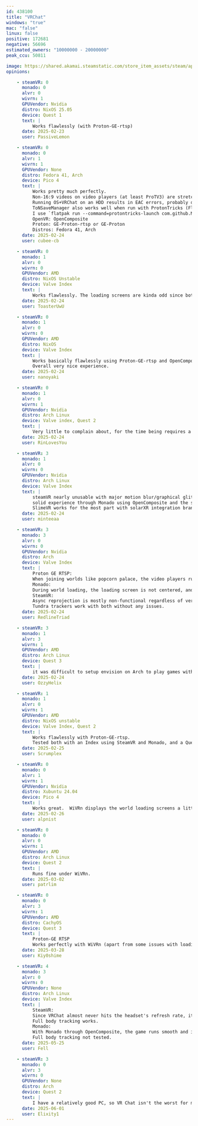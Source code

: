 ```yaml
---
id: 438100
title: "VRChat"
windows: "true"
mac: "false"
linux: false
positive: 172681
negative: 56696
estimated_owners: "10000000 - 20000000"
peak_ccu: 50811

image: https://shared.akamai.steamstatic.com/store_item_assets/steam/apps/438100/header.jpg?t=1729272027
opinions:

    - steamVR: 0
      monado: 0
      alvr: 0
      wivrn: 1
      GPUVendor: Nvidia
      distro: NixOS 25.05
      device: Quest 1
      text: |
          Works flawlessly (with Proton-GE-rtsp)
      date: 2025-02-23
      user: PassiveLemon

    - steamVR: 0
      monado: 0
      alvr: 1
      wivrn: 1
      GPUVendor: None
      distro: Fedora 41, Arch
      device: Pico 4
      text: |
          Works pretty much perfectly.
          Non-16:9 videos on video players (at least ProTV3) are stretched, while on Windows they are letterboxed. Not sure if this is a Unity issue.
          Running OS+VRChat on an HDD results in EAC errors, probably due to a speed bottleneck. Moving to an SSD resolved it for me.
          ToNSaveManager also works well when run with ProtonTricks (FlatPak `com.github.Matoking.protontricks`) in the VRChat prefix. (May need to set flatpak permissions to allow it access to the `ToNSaveManager.exe`)
          I use `flatpak run --command=protontricks-launch com.github.Matoking.protontricks --appid 438100 ./ToNSaveManager.exe` to run it, plus `notify-send` to tell me when my launch script runs (since it takes a while to launch) and if it stops.
          OpenVR: OpenComposite
          Proton: GE-Proton-rtsp or GE-Proton
          Distros: Fedora 41, Arch
      date: 2025-02-24
      user: cubee-cb

    - steamVR: 0
      monado: 1
      alvr: 0
      wivrn: 0
      GPUVendor: AMD
      distro: NixOS Unstable
      device: Valve Index
      text: |
          Works flawlessly. The loading screens are kinda odd since both the "Loading" text and preview image are just of to the side stacked on top of each other and not angled right, but it doesnt affect anything at all, you can still read if its loading or connecting, you can still play the Game just fine. It just looks kinda odd.
      date: 2025-02-24
      user: ToasterUwU

    - steamVR: 0
      monado: 1
      alvr: 0
      wivrn: 0
      GPUVendor: AMD
      distro: NixOS
      device: Valve Index
      text: |
          Works basically flawlessly using Proton-GE-rtsp and OpenComposite. Haven't tried XRizer much, but from my usage it's seemed flawless for me. Documentation for setup on NixOS is pretty good, too. Nixpkgs overlays such as nixpkgs-xr for nightly builds of XR packages like Monado, Wlx-Overlay-s, Wayvr-Dashboard and others exist and makes it feel truly cutting edge. Performance is excellent with AMD only hardware 7900XTX and 5800x3D. Video players cause performance dips, but that's to be expected. Assuming 60fps, it will probably dip by about 10fps when looking at it or when it's active. FBT works flawlessly as long as STEAMVR_LH_ENABLE is set in the Monado environment.
          Overall very nice experience.
      date: 2025-02-24
      user: nanoyaki

    - steamVR: 0
      monado: 1
      alvr: 0
      wivrn: 1
      GPUVendor: Nvidia
      distro: Arch Linux
      device: Valve index, Quest 2
      text: |
          Very little to complain about, for the time being requires a [Custom Proton Version](https://github.com/SpookySkeletons/proton-ge-rtsp) for proper video player and live stream support 
      date: 2025-02-24
      user: RinLovesYou

    - steamVR: 3
      monado: 1
      alvr: 0
      wivrn: 0
      GPUVendor: Nvidia
      distro: Arch Linux
      device: Valve Index
      text: |
          steamVR nearly unusable with major motion blur/graphical glitches at higher refresh rates, playable if there's really no other option
          solid experience through Monado using OpenComposite and the steamVR Lighthouse driver and wlx-overlay-s, comparable to and in some situations outperforms windows - use GE-Proton-RTSP for proper fixes relating to video players
          SlimeVR works for the most part with solarXR integration branch built using Envision, and alternatively works well using OSC
      date: 2025-02-24
      user: minteeaa

    - steamVR: 3
      monado: 3
      alvr: 0
      wivrn: 0
      GPUVendor: Nvidia
      distro: Arch
      device: Valve Index
      text: |
          Proton GE RTSP:
          When joining worlds like popcorn palace, the video players run at fast-forward speed until they catch up, however the audio and video is never correctly synced even after it catches up.
          Monado:
          During world loading, the loading screen is not centered, and has a strange white border, and you can sometimes also see some hints of the loading world.
          SteamVR:
          Async reprojection is mostly non-functional regardless of version which makes sustaining high FPS incredibly important, and you also have constant double images while moving head.
          Tundra trackers work with both without any issues.
      date: 2025-02-24
      user: RedlineTriad

    - steamVR: 3
      monado: 1
      alvr: 3
      wivrn: 1
      GPUVendor: AMD
      distro: Arch Linux
      device: Quest 3
      text: |
          it was difficult to setup envision on Arch to play games with WiVRn but after discovering that I had a 4 year old pipewire config and removed it. things ran more smoothly. VRChat when a video player in the world will micro stutter terribly with SteamVR/ALVR and under envison/WiVRn it works perfectly fine
      date: 2025-02-24
      user: OzzyHelix

    - steamVR: 1
      monado: 1
      alvr: 0
      wivrn: 1
      GPUVendor: AMD
      distro: NixOS unstable
      device: Valve Index, Quest 2
      text: |
          Works flawlessly with Proton-GE-rtsp.
          Tested both with an Index using SteamVR and Monado, and a Quest 2 with WiVRn.
      date: 2025-02-25
      user: Scrumplex

    - steamVR: 0
      monado: 0
      alvr: 1
      wivrn: 1
      GPUVendor: Nvidia
      distro: Xubuntu 24.04
      device: Pico 4
      text: |
          Works great.  WiVRn displays the world loading screens a little weird but everything works as it is supposed to. 
      date: 2025-02-26
      user: alpnist

    - steamVR: 0
      monado: 0
      alvr: 0
      wivrn: 1
      GPUVendor: AMD
      distro: Arch Linux
      device: Quest 2
      text: |
          Runs fine under WiVRn.
      date: 2025-03-02
      user: patrlim

    - steamVR: 0
      monado: 0
      alvr: 3
      wivrn: 1
      GPUVendor: AMD
      distro: CachyOS
      device: Quest 3
      text: |
          Proton-GE RTSP
          Works perfectly with WiVRn (apart from some issues with loading screens, which can be fixed by using the experimental xrizer branch) - ALVR has some frame issues for me due to the lack of fully functional reprojection, and has major stutters during video playback
      date: 2025-03-28
      user: Kiy0shime

    - steamVR: 4
      monado: 3
      alvr: 0
      wivrn: 0
      GPUVendor: None
      distro: Arch Linux
      device: Valve Index
      text: |
          SteamVR:
          Since VRChat almost never hits the headset's refresh rate, it relies on asynchronous reprojection to create a pleasant experience. Exactly this feature has been broken in SteamVR on Linux for years, resulting in nauseating frame flickering. It's only playable when FPS are really high.
          Full body tracking works.
          Monado:
          With Monado through OpenComposite, the game runs smooth and is generally playable, but the position of the hands is offset by about 5-10 cm, hurting immersion.
          Full body tracking not tested.
      date: 2025-05-25
      user: Fell

    - steamVR: 3
      monado: 0
      alvr: 3
      wivrn: 0
      GPUVendor: None
      distro: Arch
      device: Quest 2
      text: |
          I have a relatively good PC, so VR Chat isn't the worst for me, but when I play and frames drop, reprojection does its thing and it sucks. I was able to make it better by turning on legacy reprojection (which everybody should be doing for all games because it is that much better for every game), but it still sucked because VR on linux is janky. I couldn't test with monado/wivrn because I have issues with it due to my quest, where even in the streamer app, button presses for menus take forever to register, and it happens in game too making it unplayable, hence no rating for it. 
      date: 2025-06-01
      user: Elixity1
---
```

